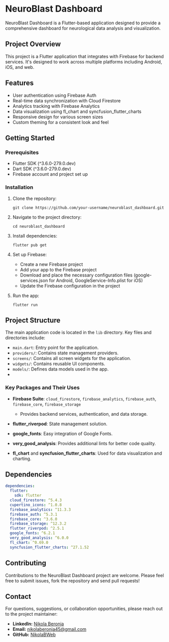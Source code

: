 # NeuroBlast Dashboard

NeuroBlast Dashboard is a Flutter-based application designed to provide a comprehensive dashboard for neurological data analysis and visualization.

## Project Overview

This project is a Flutter application that integrates with Firebase for backend services. It's designed to work across multiple platforms including Android, iOS, and web.

## Features

- User authentication using Firebase Auth
- Real-time data synchronization with Cloud Firestore
- Analytics tracking with Firebase Analytics
- Data visualization using fl_chart and syncfusion_flutter_charts
- Responsive design for various screen sizes
- Custom theming for a consistent look and feel

## Getting Started

### Prerequisites

- Flutter SDK (^3.6.0-279.0.dev)
- Dart SDK (^3.6.0-279.0.dev)
- Firebase account and project set up

### Installation

1. Clone the repository:
   ```
   git clone https://github.com/your-username/neuroblast_dashboard.git
   ```

2. Navigate to the project directory:
   ```
   cd neuroblast_dashboard
   ```

3. Install dependencies:
   ```
   flutter pub get
   ```

4. Set up Firebase:
   - Create a new Firebase project
   - Add your app to the Firebase project
   - Download and place the necessary configuration files (google-services.json for Android, GoogleService-Info.plist for iOS)
   - Update the Firebase configuration in the project

5. Run the app:
   ```
   flutter run
   ```

## Project Structure

The main application code is located in the `lib` directory. Key files and directories include:

- `main.dart`: Entry point for the application.
- `providers/`: Contains state management providers.
- `screens/`: Contains all screen widgets for the application.
- `widgets/`: Contains reusable UI components.
- `models/`: Defines data models used in the app.
- 
### Key Packages and Their Uses

- **Firebase Suite**: `cloud_firestore`, `firebase_analytics`, `firebase_auth`, `firebase_core`, `firebase_storage`
  - Provides backend services, authentication, and data storage.

- **flutter_riverpod**: State management solution.

- **google_fonts**: Easy integration of Google Fonts.

- **very_good_analysis**: Provides additional lints for better code quality.

- **fl_chart** and **syncfusion_flutter_charts**: Used for data visualization and charting.

## Dependencies

```yaml
dependencies:
  flutter:
    sdk: flutter
  cloud_firestore: ^5.4.3
  cupertino_icons: ^1.0.8
  firebase_analytics: ^11.3.3
  firebase_auth: ^5.3.1
  firebase_core: ^3.6.0
  firebase_storage: ^12.3.2
  flutter_riverpod: ^2.5.1
  google_fonts: ^6.2.1
  very_good_analysis: ^6.0.0
  fl_chart: ^0.69.0
  syncfusion_flutter_charts: ^27.1.52
```


## Contributing

Contributions to the NeuroBlast Dashboard project are welcome. Please feel free to submit issues, fork the repository and send pull requests!


## Contact

For questions, suggestions, or collaboration opportunities, please reach out to the project maintainer:

- **LinkedIn:** [Nikola Beronja](https://www.linkedin.com/in/nbwebdev/)
- **Email:** nikolaberonja45@gmail.com
- **GitHub:** [NikolaBWeb](https://github.com/NikolaBWeb) 



